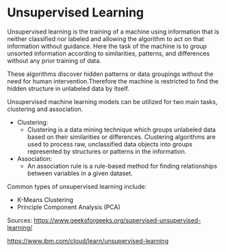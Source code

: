 # Unsupervised Learning

Unsupervised learning is the training of a machine using information that is neither classified nor labeled and allowing the algorithm to act on that information without guidance. Here the task of the machine is to group unsorted information according to similarities, patterns, and differences without any prior training of data. 

These algorithms discover hidden patterns or data groupings without the need for human intervention.Therefore the machine is restricted to find the hidden structure in unlabeled data by itself.

Unsupervised machine learning models can be utilized for two main tasks, clustering and association. 

- Clustering:
    - Clustering is a data mining technique which groups unlabeled data based on their similarities or differences. Clustering algorithms are used to process raw, unclassified data objects into groups represented by structures or patterns in the information.
- Association:
    - An association rule is a rule-based method for finding relationships between variables in a given dataset.

Common types of unsupervised learning include:
- K-Means Clustering
- Principle Component Analysis (PCA)

Sources: 
https://www.geeksforgeeks.org/supervised-unsupervised-learning/

https://www.ibm.com/cloud/learn/unsupervised-learning
    
